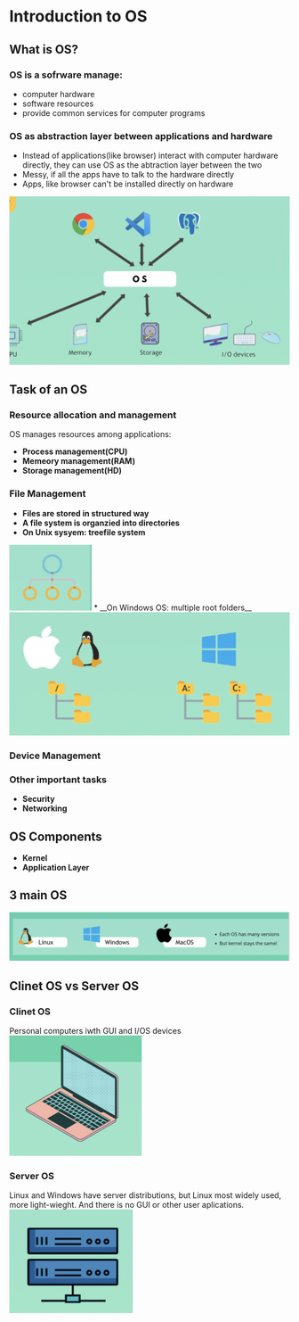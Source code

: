 # Introduction to OS

## What is OS?

### OS is a sofrware manage:
 * computer hardware
 * software resources
 * provide common services for computer programs

 ### OS as abstraction layer between applications and hardware
 * Instead of applications(like browser) interact with computer hardware directly, they can use OS as the abtraction layer between the two
 * Messy, if all the apps have to talk to the hardware directly
 * Apps, like browser can't be installed directly on hardware 
 <img src="./images/App-os-hardware.png" alt="My Image">

## Task of an OS

 ### Resource allocation and management 
 OS manages resources among applications:
 * __Process management(CPU)__
 * __Memeory management(RAM)__
 * __Storage management(HD)__

 ### File Management
 * __Files are stored in structured way__
 * __A file system is organzied into directories__
 * __On Unix sysyem: treefile system__
  <img src="./images/tree-file.png" alt="My Image">
 * __On Windows OS: multiple root folders__
  <img src="./images/multi-root-folders.png" alt="My Image">

 ### Device Management 

 ### Other important tasks
  * __Security__
  * __Networking__

  ## OS Components 
  * __Kernel__
  * __Application Layer__

  ## 3 main OS
  <img src="./images/main-os.png" alt="My Image">

  ## Clinet OS vs Server OS

  ### Clinet OS
  Personal computers iwth GUI and I/OS devices <img src="./images/client.png" alt="My Image">
  ### Server OS
  Linux and Windows have server distributions, but Linux most widely used, more light-wieght. And there is no GUI or other user aplications. </br>
  <img src="./images/server.png" alt="My Image">